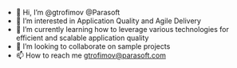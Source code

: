- 👋 Hi, I’m @gtrofimov @Parasoft
- 👀 I’m interested in Application Quality and Agile Delivery
- 🌱 I’m currently learning how to leverage various technologies for efficient and scalable application quality
- 💞️ I’m looking to collaborate on sample projects
- 📫 How to reach me gtrofimov@parasoft.com

<!---
gtrofimov/gtrofimov is a ✨ special ✨ repository because its `README.md` (this file) appears on your GitHub profile.
You can click the Preview link to take a look at your changes.
--->
